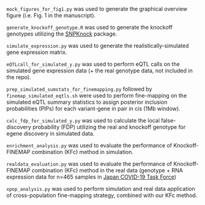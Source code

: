 `mock_figures_for_fig1.py` was used to generate the graphical overview figure (i.e. Fig. 1 in the manuscript).


`generate_knockoff_genotype.R` was used to generate the knockoff genotypes utilizing the [SNPKnock](https://cran.r-project.org/web/packages/SNPknock/index.html) package.


`simulate_expression.py` was used to generate the realistically-simulated gene expression matrix.


`eQTLcall_for_simulated_y.py` was used to perform eQTL calls on the simulated gene expression data (+ the real genotype data, not included in the repo).


`prep_simulated_sumstats_for_finemapping.py` followed by `finemap_simulated_eqtls.sh` were used to perform fine-mapping on the simulated eQTL summary statistics to assign posterior inclusion probabilities (PIPs) for each variant-gene in pair in cis (1Mb window).


`calc_fdp_for_simulated_y.py` was used to calculate the local false-discovery probability (FDP) utilizing the real and knockoff genotype for egene discovery in simulated data.


`enrichment_analysis.py` was used to evaluate the performance of Knockoff-FINEMAP combination (KFc) method in simulation.


`realdata_evaluation.py` was used to evaluate the performance of Knockoff-FINEMAP combination (KFc) method in the real data (genotype + RNA expression data for n=465 samples in [Japan COVID-19 Task Force](https://www.nature.com/articles/s41467-022-32276-2))


`xpop_analysis.py` was used to perform simulation and real data application of cross-population fine-mapping strategy, combined with our KFc method.
